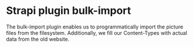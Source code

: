 # Strapi plugin bulk-import

The bulk-import plugin enables us to programmatically import the picture files from the filesystem.
Additionally, we fill our Content-Types with actual data from the old website.
